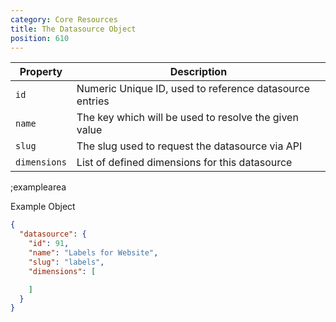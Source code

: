 ```yaml
---
category: Core Resources
title: The Datasource Object
position: 610
---
```


| Property | Description |
|---|---|
| `id` | Numeric Unique ID, used to reference datasource entries |
| `name` | The key which will be used to resolve the given value |
| `slug` | The slug used to request the datasource via API |
| `dimensions` | List of defined dimensions for this datasource |

;examplearea

Example Object

```json
{
  "datasource": {
    "id": 91,
    "name": "Labels for Website",
    "slug": "labels",
    "dimensions": [

    ]
  }
}
```